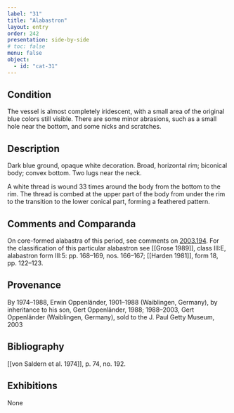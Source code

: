 ```yaml
---
label: "31"
title: "Alabastron"
layout: entry
order: 242
presentation: side-by-side
# toc: false
menu: false
object:
  - id: "cat-31"
---
```


## Condition

The vessel is almost completely iridescent, with a small area of the original blue colors still visible. There are some minor abrasions, such as a small hole near the bottom, and some nicks and scratches.

## Description

Dark blue ground, opaque white decoration. Broad, horizontal rim; biconical body; convex bottom. Two lugs near the neck.

A white thread is wound 33 times around the body from the bottom to the rim. The thread is combed at the upper part of the body from under the rim to the transition to the lower conical part, forming a feathered pattern.

## Comments and Comparanda

On core-formed alabastra of this period, see comments on [2003.194](#cat). For the classification of this particular alabastron see [[Grose 1989]], class III:E, alabastron form III:5: pp. 168–169, nos. 166–167; [[Harden 1981]], form 18, pp. 122–123.

## Provenance

By 1974–1988, Erwin Oppenländer, 1901–1988 (Waiblingen, Germany), by inheritance to his son, Gert Oppenländer, 1988; 1988–2003, Gert Oppenländer (Waiblingen, Germany), sold to the J. Paul Getty Museum, 2003

## Bibliography

[[von Saldern et al. 1974]], p. 74, no. 192.

## Exhibitions

None